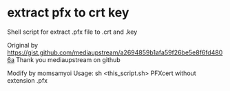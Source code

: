 # extract pfx to crt key
Shell script for extract .pfx file to .crt and .key

Original by https://gist.github.com/mediaupstream/a2694859b1afa59f26be5e8f6fd4806a
Thank you mediaupstream on github

Modify by momsamyoi
Usage: sh <this_script.sh> PFXcert without extension .pfx
